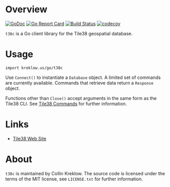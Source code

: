 # Overview
[![GoDoc](https://godoc.org/kreklow.us/go/t38c?status.svg)](https://godoc.org/kreklow.us/go/t38c) [![Go Report Card](https://goreportcard.com/badge/kreklow.us/go/t38c)](https://goreportcard.com/report/kreklow.us/go/t38c) [![Build Status](https://www.travis-ci.org/cjkreklow/t38c.svg?branch=master)](https://www.travis-ci.org/cjkreklow/t38c) [![codecov](https://codecov.io/gh/cjkreklow/t38c/branch/master/graph/badge.svg)](https://codecov.io/gh/cjkreklow/t38c)

`t38c` is a Go client library for the Tile38 geospatial database.

# Usage

`import kreklow.us/go/t38c`

Use `Connect()` to instantiate a `Database` object. A limited set of commands are currently available. Commands that retrieve data return a `Response` object.

Functions other than `Close()` accept arguments in the same form as the Tile38 CLI. See [Tile38 Commands](https://tile38.com/commands/) for further information.

# Links
 * [Tile38 Web Site](https://tile38.com/)

# About
`t38c` is maintained by Collin Kreklow. The source code is licensed under the terms of the MIT license, see `LICENSE.txt` for further information.
